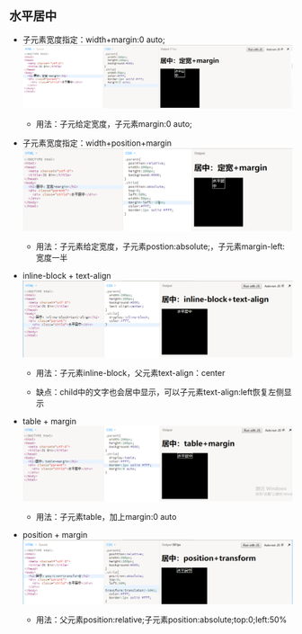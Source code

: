 ## 水平居中

* 子元素宽度指定：width+margin:0 auto;![](/assets/center_width_margin.png)

  * 用法：子元给定宽度，子元素margin:0 auto;

* 子元素宽度指定：width+position+margin![](/assets/center_width_position.png)

  * 用法：子元素给定宽度，子元素postion:absolute;，子元素margin-left:宽度一半

* inline-block + text-align![](/assets/center_inline_block.png)

  * 用法：子元素inline-block，父元素text-align：center

  * 缺点：child中的文字也会居中显示，可以子元素text-align:left恢复左侧显示

* table + margin![](/assets/center_table.png)

  * 用法：子元素table，加上margin:0 auto

* position + margin![](/assets/center_position_transform.png)

  * 用法：父元素position:relative;子元素position:absolute;top:0;left:50%



